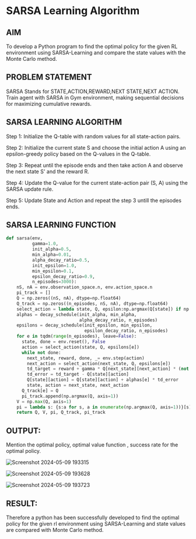 # SARSA Learning Algorithm


## AIM
To develop a Python program to find the optimal policy for the given RL environment using SARSA-Learning and compare the state values with the Monte Carlo method.

## PROBLEM STATEMENT
SARSA Stands for STATE,ACTION,REWARD,NEXT STATE,NEXT ACTION. Train agent with SARSA in Gym environment, making sequential decisions for maximizing cumulative rewards.

## SARSA LEARNING ALGORITHM
Step 1: Initialize the Q-table with random values for all state-action pairs.

Step 2: Initialize the current state S and choose the initial action A using an epsilon-greedy policy based on the Q-values in the Q-table.

Step 3: Repeat until the episode ends and then take action A and observe the next state S' and the reward R.

Step 4: Update the Q-value for the current state-action pair (S, A) using the SARSA update rule.

Step 5: Update State and Action and repeat the step 3 untill the episodes ends.

## SARSA LEARNING FUNCTION
```python
def sarsa(env,
          gamma=1.0,
          init_alpha=0.5,
          min_alpha=0.01,
          alpha_decay_ratio=0.5,
          init_epsilon=1.0,
          min_epsilon=0.1,
          epsilon_decay_ratio=0.9,
          n_episodes=3000):
    nS, nA = env.observation_space.n, env.action_space.n
    pi_track = []
    Q = np.zeros((nS, nA), dtype=np.float64)
    Q_track = np.zeros((n_episodes, nS, nA), dtype=np.float64)
    select_action = lambda state, Q, epsilon:np.argmax(Q[state]) if np.random.random() > epsilon else np.random.randint(len(Q[state]))
    alphas = decay_schedule(init_alpha, min_alpha,
                            alpha_decay_ratio, n_episodes)
    epsilons = decay_schedule(init_epsilon, min_epsilon,
                              epsilon_decay_ratio, n_episodes)
    for e in tqdm(range(n_episodes), leave=False):
      state, done = env.reset(), False
      action = select_action(state, Q, epsilons[e])
      while not done:
        next_state, reward, done, _= env.step(action)
        next_action = select_action(next_state, Q, epsilons[e])
        td_target = reward + gamma * Q[next_state][next_action] * (not done)
        td_error = td_target - Q[state][action]
        Q[state][action] = Q[state][action] + alphas[e] * td_error
        state, action = next_state, next_action
      Q_track[e] = Q
      pi_track.append(np.argmax(Q, axis=1))
    V = np.max(Q, axis=1)
    pi = lambda s: {s:a for s, a in enumerate(np.argmax(Q, axis=1))}[s]
    return Q, V, pi, Q_track, pi_track
```

## OUTPUT:
Mention the optimal policy, optimal value function , success rate for the optimal policy.

![Screenshot 2024-05-09 193315](https://github.com/Bharadwaj2004/sarsa-learning/assets/119560345/42780e7b-365f-4745-b6f0-0e1d05d7c00e)

![Screenshot 2024-05-09 193628](https://github.com/Bharadwaj2004/sarsa-learning/assets/119560345/50575899-2d4a-4f9e-af11-eae6605302d5)

![Screenshot 2024-05-09 193723](https://github.com/Bharadwaj2004/sarsa-learning/assets/119560345/5e391fac-3853-46e9-bde6-04ccde27723d)




## RESULT:

Therefore a python has been successfully developed to find the optimal policy for the given rl environment using SARSA-Learning and state values are compared with Monte Carlo method.
